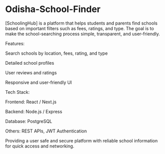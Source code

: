 # Odisha-School-Finder
[SchoolingHub] is a platform that helps students and parents find schools based on important filters such as fees, ratings, and type. The goal is to make the school-searching process simple, transparent, and user-friendly.

Features:

Search schools by location, fees, rating, and type

Detailed school profiles

User reviews and ratings

Responsive and user-friendly UI

Tech Stack:

Frontend: React / Next.js

Backend: Node.js / Express

Database: PostgreSQL

Others: REST APIs, JWT Authentication

Providing a user safe and secure platform with reliable school information for quick access and networking.
